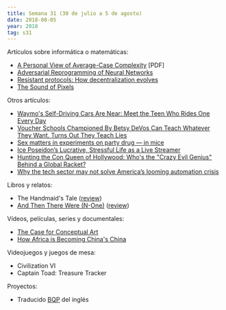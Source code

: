 ```yaml
---
title: Semana 31 (30 de julio a 5 de agosto)
date: 2018-08-05
year: 2018
tag: s31
---
```


Artículos sobre informática o matemáticas:

- [A Personal View of Average-Case Complexity](https://www.karlin.mff.cuni.cz/~krajicek/ri5svetu.pdf) [PDF]
- [Adversarial Reprogramming of Neural Networks](https://arxiv.org/abs/1806.11146)
- [Resistant protocols: How decentralization evolves](https://medium.com/@jbackus/resistant-protocols-how-decentralization-evolves-2f9538832ada)
- [The Sound of Pixels](http://sound-of-pixels.csail.mit.edu/)

Otros artículos:

- [Waymo's Self-Driving Cars Are Near: Meet the Teen Who Rides One Every Day](https://www.bloomberg.com/news/features/2018-07-31/inside-the-life-of-waymo-s-driverless-test-family)
- [Voucher Schools Championed By Betsy DeVos Can Teach Whatever They Want. Turns Out They Teach Lies](https://www.huffingtonpost.com/entry/school-voucher-evangelical-education-betsy-devos_us_5a021962e4b04e96f0c6093c)
- [Sex matters in experiments on party drug — in mice](https://www.nature.com/news/sex-matters-in-experiments-on-party-drug-in-mice-1.23022)
- [Ice Poseidon’s Lucrative, Stressful Life as a Live Streamer](https://www.newyorker.com/magazine/2018/07/09/ice-poseidons-lucrative-stressful-life-as-a-live-streamer)
- [Hunting the Con Queen of Hollywood: Who's the "Crazy Evil Genius" Behind a Global Racket?](https://www.hollywoodreporter.com/features/hunting-con-queen-hollywood-1125932)
- [Why the tech sector may not solve America’s looming automation crisis](https://pudding.cool/2018/08/retraining/)

Libros y relatos:

- The Handmaid's Tale ([review](https://www.goodreads.com/review/show/931711323))
- [And Then There Were (N-One)](https://uncannymagazine.com/article/and-then-there-were-n-one/) ([review](https://www.goodreads.com/review/show/2482210837))

Vídeos, películas, series y documentales:

- [The Case for Conceptual Art](https://www.youtube.com/watch?v=VHLs76HLon4)
- [How Africa is Becoming China's China](https://www.youtube.com/watch?v=zQV_DKQkT8o)

Videojuegos y juegos de mesa:

- Civilization VI
- Captain Toad: Treasure Tracker

Proyectos:

- Traducido [BQP](https://es.wikipedia.org/wiki/BQP) del inglés
